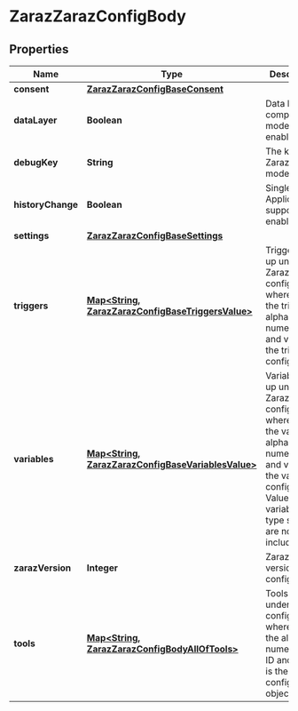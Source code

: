 

# ZarazZarazConfigBody


## Properties

| Name | Type | Description | Notes |
|------------ | ------------- | ------------- | -------------|
|**consent** | [**ZarazZarazConfigBaseConsent**](ZarazZarazConfigBaseConsent.md) |  |  [optional] |
|**dataLayer** | **Boolean** | Data layer compatibility mode enabled. |  |
|**debugKey** | **String** | The key for Zaraz debug mode. |  |
|**historyChange** | **Boolean** | Single Page Application support enabled. |  [optional] |
|**settings** | [**ZarazZarazConfigBaseSettings**](ZarazZarazConfigBaseSettings.md) |  |  |
|**triggers** | [**Map&lt;String, ZarazZarazConfigBaseTriggersValue&gt;**](ZarazZarazConfigBaseTriggersValue.md) | Triggers set up under Zaraz configuration, where key is the trigger alpha-numeric ID and value is the trigger configuration. |  |
|**variables** | [**Map&lt;String, ZarazZarazConfigBaseVariablesValue&gt;**](ZarazZarazConfigBaseVariablesValue.md) | Variables set up under Zaraz configuration, where key is the variable alpha-numeric ID and value is the variable configuration. Values of variables of type secret are not included. |  |
|**zarazVersion** | **Integer** | Zaraz internal version of the config. |  |
|**tools** | [**Map&lt;String, ZarazZarazConfigBodyAllOfTools&gt;**](ZarazZarazConfigBodyAllOfTools.md) | Tools set up under Zaraz configuration, where key is the alpha-numeric tool ID and value is the tool configuration object. |  |



